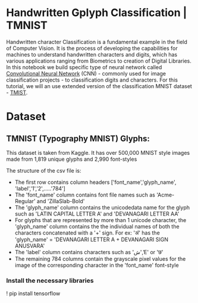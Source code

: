 # Handwritten Gplyph Classification | TMNIST

Handwritten character Classification is a fundamental example in the field of Computer Vision. It is the process of developing the capabilities for machines to understand handwritten characters and digits, which has various applications ranging from Biometrics to creation of Digital Libraries. In this notebook we build specific type of neural network called [Convolutional Neural Network](https://en.wikipedia.org/wiki/Convolutional_neural_network) (CNN)  - commonly used for image classification projects - to classification digits and characters. For this tutorial, we will an use extended version of the classification MNIST dataset - [TMIST](https://www.kaggle.com/datasets/nimishmagre/tmnist-glyphs-1812-characters/data).

# Dataset
## TMNIST (Typography MNIST) Glyphs:

This dataset is taken from Kaggle. It has over 500,000 MNIST style images made from 1,819 unique glyphs and 2,990 font-styles

The structure of the csv file is:

* The first row contains column headers ['font_name','glyph_name', 'label','1','2',…..'784']
* The 'font_name' column contains font file names such as 'Acme-Regular' and 'ZillaSlab-Bold'
* The 'glyph_name' column contains the unicodedata name for the glyph such as 'LATIN CAPITAL LETTER A' and 'DEVANAGARI LETTER AA'
* For glyphs that are represented by more than 1 unicode character, the 'glyph_name' column contains the the individual names of both the characters concatenated with a '+' sign. For ex: 'अं' has the 'glyph_name' = 'DEVANAGARI LETTER A + DEVANAGARI SIGN ANUSVARA'
* The 'label' column contains characters such as 'ش','E' or 'छ'
* The remaining 784 columns contain the grayscale pixel values for the image of the corresponding character in the 'font_name' font-style

### Install the necessary libraries

! pip install tensorflow


